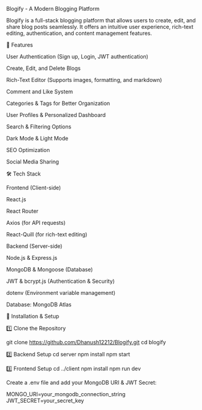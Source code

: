 Blogify - A Modern Blogging Platform

Blogify is a full-stack blogging platform that allows users to create, edit, and share blog posts seamlessly. It offers an intuitive user experience, rich-text editing, authentication, and content management features.

🚀 Features

User Authentication (Sign up, Login, JWT authentication)

Create, Edit, and Delete Blogs

Rich-Text Editor (Supports images, formatting, and markdown)

Comment and Like System

Categories & Tags for Better Organization

User Profiles & Personalized Dashboard

Search & Filtering Options

Dark Mode & Light Mode

SEO Optimization

Social Media Sharing

🛠️ Tech Stack

Frontend (Client-side)

React.js

React Router

Axios (for API requests)

React-Quill (for rich-text editing)

Backend (Server-side)

Node.js & Express.js

MongoDB & Mongoose (Database)

JWT & bcrypt.js (Authentication & Security)

dotenv (Environment variable management)
 
Database: MongoDB Atlas

🚀 Installation & Setup

1️⃣ Clone the Repository

git clone https://github.com/Dhanush12212/Blogify.git
cd blogify

2️⃣ Backend Setup 
cd server
npm install
npm start

3️⃣ Frontend Setup 
cd ../client
npm install
npm run dev
 
Create a .env file and add your MongoDB URI & JWT Secret:

MONGO_URI=your_mongodb_connection_string
JWT_SECRET=your_secret_key